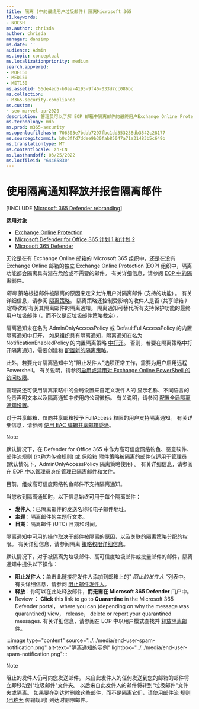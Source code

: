 ```yaml
---
title: 隔离 (中的最终用户垃圾邮件) 隔离Microsoft 365
f1.keywords:
- NOCSH
ms.author: chrisda
author: chrisda
manager: dansimp
ms.date: ''
audience: Admin
ms.topic: conceptual
ms.localizationpriority: medium
search.appverid:
- MOE150
- MED150
- MET150
ms.assetid: 56de4ed5-b0aa-4195-9f46-033d7cc086bc
ms.collection:
- M365-security-compliance
ms.custom:
- seo-marvel-apr2020
description: 管理员可以了解 EOP 邮箱中隔离邮件的最终用户Exchange Online Protection () 。
ms.technology: mdo
ms.prod: m365-security
ms.openlocfilehash: 706303e7bdab7297fbc1dd353238db3542c28177
ms.sourcegitcommit: b0c3ffd7ddee9b30fab85047a71a31483b5c649b
ms.translationtype: MT
ms.contentlocale: zh-CN
ms.lasthandoff: 03/25/2022
ms.locfileid: "64465830"
---
```

# <a name="use-quarantine-notifications-to-release-and-report-quarantined-messages"></a>使用隔离通知释放并报告隔离邮件

[!INCLUDE [Microsoft 365 Defender rebranding](../includes/microsoft-defender-for-office.md)]

**适用对象**
- [Exchange Online Protection](exchange-online-protection-overview.md)
- [Microsoft Defender for Office 365 计划 1 和计划 2](defender-for-office-365.md)
- [Microsoft 365 Defender](../defender/microsoft-365-defender.md)

无论是在有 Exchange Online 邮箱的 Microsoft 365 组织中，还是在没有 Exchange Online 邮箱的独立 Exchange Online Protection (EOP) 组织中，隔离功能都会隔离具有潜在危险或不需要的邮件。 有关详细信息，请参阅 [EOP 中的隔离邮件](quarantine-email-messages.md)。

_隔离_ 策略根据邮件被隔离的原因来定义允许用户对隔离邮件 (支持的功能) 。 有关详细信息，请参阅 [隔离策略](quarantine-policies.md)。 隔离策略还控制受影响的收件人是否 (共享邮箱 _) 定期收到_ 有关其隔离邮件的隔离通知。 隔离通知可替代所有支持保护功能的最终用户垃圾邮件 (，而不仅是反垃圾邮件策略裁定) 。

隔离通知未在名为 AdminOnlyAccessPolicy 或 DefaultFullAccessPolicy 的内置隔离通知中打开。 如果组织具有隔离通知，隔离通知在名为 NotificationEnabledPolicy 的内置隔离策略 [中打开](quarantine-policies.md#full-access-permissions-and-quarantine-notifications)。 否则，若要在隔离策略中打开隔离通知，需要创建和 [配置新的隔离策略](quarantine-policies.md#step-1-create-quarantine-policies-in-the-microsoft-365-defender-portal)。

此外，若要允许隔离通知中的"阻止发件人"选项正常工作，需要为用户启用远程 Powershell。 有关说明，请参阅[启用或禁用对 Exchange Online PowerShell 的访问权限](/powershell/exchange/disable-access-to-exchange-online-powershell)。

管理员还可使用隔离策略中的全局设置来自定义发件人的 显示名称、不同语言的免责声明文本以及隔离通知中使用的公司徽标。 有关说明，请参阅 [配置全局隔离通知设置](quarantine-policies.md#configure-global-quarantine-notification-settings-in-the-microsoft-365-defender-portal)。

对于共享邮箱，仅向共享邮箱授予 FullAccess 权限的用户支持隔离通知。 有关详细信息，请参阅 [使用 EAC 编辑共享邮箱委派](/Exchange/collaboration-exo/shared-mailboxes#use-the-eac-to-edit-shared-mailbox-delegation)。

> [!NOTE]
> 默认情况下，在 Defender for Office 365 中作为高可信度网络钓鱼、恶意软件、邮件流规则 (也称为传输规则) 或 保险箱 附件策略被隔离的邮件仅适用于管理员 (默认情况下，AdminOnlyAccessPolicy 隔离策略使用) 。 有关详细信息，请参阅 [在 EOP 中以管理员身份管理已隔离邮件和文件](manage-quarantined-messages-and-files.md)。
>
> 目前，组或高可信度网络钓鱼邮件不支持隔离通知。 

当您收到隔离通知时，以下信息始终可用于每个隔离邮件：

- **发件人**：已隔离邮件的发送名称和电子邮件地址。
- **主题**：隔离邮件的主题行文本。
- **日期**：隔离邮件 (UTC) 日期和时间。

隔离通知中可用的操作取决于邮件被隔离的原因，以及关联的隔离策略分配的权限。 有关详细信息，请参阅隔离 [策略权限详细信息](quarantine-policies.md#quarantine-policy-permission-details)。

默认情况下，对于被隔离为垃圾邮件、高可信度垃圾邮件或批量邮件的邮件，隔离通知中提供以下操作：

- **阻止发件人**：单击此链接将发件人添加到邮箱上的" _阻止的发件人_ "列表中。 有关详细信息，请参阅 [阻止邮件发件人](https://support.microsoft.com/office/b29fd867-cac9-40d8-aed1-659e06a706e4)。
- **释放**：你可以在此处释放邮件，**而无需在 Microsoft 365 Defender** 门户中。
- Review **： Click** this link to go to **Quarantine** in the Microsoft 365 Defender portal， where you can (depending on why the message was quarantined) view， release， delete or report your quarantined messages. 有关详细信息，请参阅在 EOP 中以用户模式查找并 [释放隔离邮件](find-and-release-quarantined-messages-as-a-user.md)。

:::image type="content" source="../../media/end-user-spam-notification.png" alt-text="隔离通知的示例" lightbox="../../media/end-user-spam-notification.png":::

> [!NOTE]
> 阻止的发件人仍可向您发送邮件。 来自此发件人的任何发送到您的邮箱的邮件将立即移动到"垃圾邮件"文件夹。 以后来自此发件人的邮件将转到"垃圾邮件"文件夹或隔离。 如果要在到达时删除这些邮件，而不是隔离它们，请使用邮件流 [规则 (也称为](/exchange/security-and-compliance/mail-flow-rules/mail-flow-rules) 传输规则) 到达时删除邮件。
